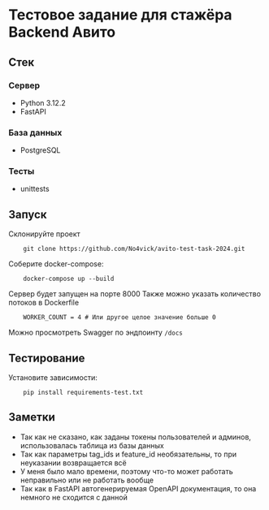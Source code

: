 # Тестовое задание для стажёра Backend Авито

## Стек

### Сервер

* Python 3.12.2
* FastAPI

### База данных
* PostgreSQL

### Тесты
* unittests

## Запуск
Склонируйте проект
```
    git clone https://github.com/No4vick/avito-test-task-2024.git
```
Соберите docker-compose:
```
    docker-compose up --build
```
Сервер будет запущен на порте 8000
Также можно указать количество потоков в Dockerfile
```
    WORKER_COUNT = 4 # Или другое целое значение больше 0
```
Можно просмотреть Swagger по эндпоинту `/docs`

## Тестирование
Установите зависимости:
```
    pip install requirements-test.txt
```

## Заметки
* Так как не сказано, как заданы токены пользователей и админов, использовалась таблица из базы данных
* Так как параметры tag_ids и feature_id необязательны, то при неуказании возвращается всё
* У меня было мало времени, поэтому что-то может работать неправильно или не работать вообще
* Так как в FastAPI автогенерируемая OpenAPI документация, то она немного не сходится с данной
